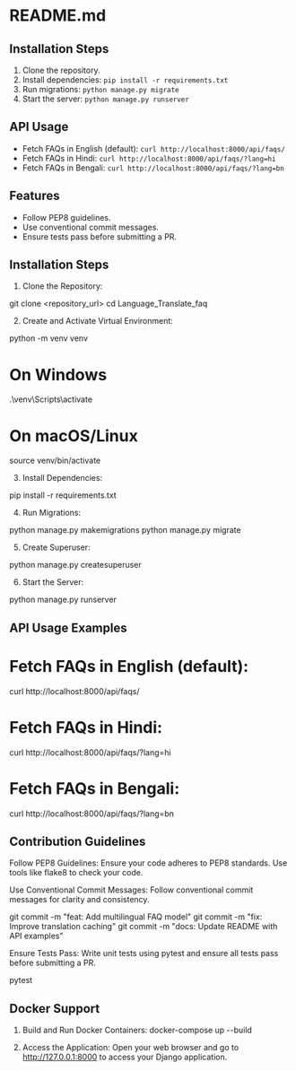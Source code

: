 # README.md

## Installation Steps
1. Clone the repository.
2. Install dependencies: `pip install -r requirements.txt`
3. Run migrations: `python manage.py migrate`
4. Start the server: `python manage.py runserver`

## API Usage
- Fetch FAQs in English (default): `curl http://localhost:8000/api/faqs/`
- Fetch FAQs in Hindi: `curl http://localhost:8000/api/faqs/?lang=hi`
- Fetch FAQs in Bengali: `curl http://localhost:8000/api/faqs/?lang=bn`

## Features
- Follow PEP8 guidelines.
- Use conventional commit messages.
- Ensure tests pass before submitting a PR.

## Installation Steps
1. Clone the Repository:

git clone <repository_url>
cd Language_Translate_faq

2. Create and Activate Virtual Environment:

python -m venv venv
# On Windows
.\venv\Scripts\activate
# On macOS/Linux
source venv/bin/activate

3. Install Dependencies:

pip install -r requirements.txt

4. Run Migrations:

python manage.py makemigrations
python manage.py migrate

5. Create Superuser:

python manage.py createsuperuser

6. Start the Server:

python manage.py runserver


## API Usage Examples
# Fetch FAQs in English (default):

curl http://localhost:8000/api/faqs/

# Fetch FAQs in Hindi: 

curl http://localhost:8000/api/faqs/?lang=hi

# Fetch FAQs in Bengali:

curl http://localhost:8000/api/faqs/?lang=bn

## Contribution Guidelines
Follow PEP8 Guidelines: Ensure your code adheres to PEP8 standards. Use tools like flake8 to check your code.

Use Conventional Commit Messages: Follow conventional commit messages for clarity and consistency.

git commit -m "feat: Add multilingual FAQ model"
git commit -m "fix: Improve translation caching"
git commit -m "docs: Update README with API examples"

Ensure Tests Pass: Write unit tests using pytest and ensure all tests pass before submitting a PR.

pytest

## Docker Support 
1. Build and Run Docker Containers:
docker-compose up --build

2. Access the Application: Open your web browser and go to http://127.0.0.1:8000 to access your Django application.